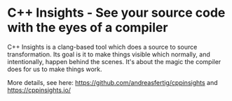 # C++ Insights - See your source code with the eyes of a compiler

C++ Insights is a clang-based tool which does a source to source transformation. Its goal is it to make things visible which normally, and intentionally, happen behind the scenes. It's about the magic the compiler does for us to make things work.

More details, see here: <https://github.com/andreasfertig/cppinsights> and <https://cppinsights.io/>
